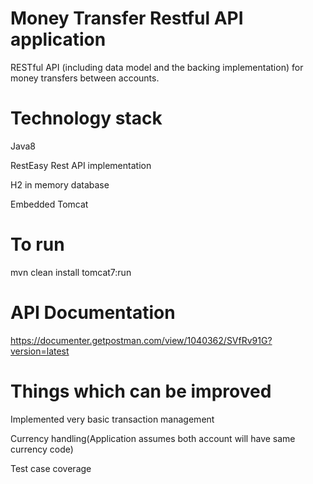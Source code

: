 # Money Transfer Restful API application
RESTful API (including data model and the backing implementation) for money transfers between accounts.

# Technology stack
Java8

RestEasy Rest API implementation

H2 in memory database

Embedded Tomcat 

# To run
mvn clean install tomcat7:run

# API Documentation
https://documenter.getpostman.com/view/1040362/SVfRv91G?version=latest

# Things which can be improved 
Implemented very basic transaction management

Currency handling(Application assumes both account will have same currency code) 

Test case coverage